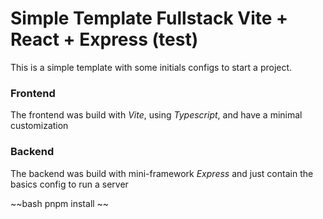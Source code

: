 # Simple Template Fullstack Vite + React + Express (test)

This is a simple template with some initials configs to start a project.

### Frontend
The frontend was build with *Vite*, using *Typescript*, and have a minimal customization

### Backend
The backend was build with mini-framework *Express* and just contain the basics config to run a server

~~bash
    pnpm install
~~
